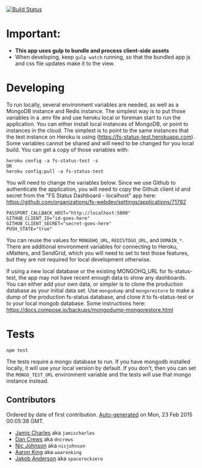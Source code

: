 [![Build Status](https://travis-ci.org/fs-webdev/simple-dash.js.png)](https://travis-ci.org/fs-webdev/simple-dash.js)

# Important:
- **This app uses gulp to bundle and process client-side assets**
- When developing, keep ```gulp watch``` running, so that the bundled app js and css file updates make it to the view.

# Developing

To run locally, several environment variables are needed, as well as a MongoDB instance and Redis instance. The simplest 
way is to put those variables in a .env file and use heroku local or foreman start to run the application.
You can either install local instances of MongoDB, or point to instances in the cloud. The simplest is to point to the
same instances that the test instance on Heroku is using (https://fs-status-test.herokuapp.com). Some variables cannot
be shared and will need to be changed for you local build. You can get a copy of those variables with:
    
    heroku config -a fs-status-test -s
    OR
    heroku config:pull -a fs-status-test

You will need to change the variables below. Since we use Github to authenticate the application, you will need to copy
the Github client id and secret from the "FS Status Dashboard - localhost" app here: https://github.com/organizations/fs-webdev/settings/applications/71782

    PASSPORT_CALLBACK_HOST="http://localhost:5000"
    GITHUB_CLIENT_ID="id-goes-here"
    GITHUB_CLIENT_SECRET="secret-goes-here"
    PUSH_STATE="true"

You can reuse the values for `MONGOHQ_URL`, `REDISTOGO_URL`, and `DOMAIN_*`. There are additional environment variables
for connecting to Heroku, xMatters, and SendGrid, which you will need to set to test those features, but they are not
required for local development otherwise.

If using a new local database or the existing MONGOHQ_URL for fs-status-test, the app may not have recent enough data
to show any dashboards. You can either add your own data, or simpler is to clone the production database as your initial
data set. Use `mongodump` and `mongorestore` to make a dump of the production fs-status database, and clone it to fs-status-test
or to your local mongob database. Some instructions here: https://docs.compose.io/backups/mongodump-mongorestore.html

# Tests

    npm test

The tests require a mongo database to run. If you have mongodb installed locally, it will use your local version by default. If 
you don't, then you can set the `MONGO_TEST_URL` environment variable and the tests will use that mongo instance instead.

## Contributors
Ordered by date of first contribution. [Auto-generated](https://github.com/dtrejo/node-authors) on Mon, 23 Feb 2015 00:05:38 GMT.

- [Jamis Charles](https://github.com/jamischarles) aka `jamischarles`
- [Dan Crews](https://github.com/dncrews) aka `dncrews`
- [Nic Johnson](https://github.com/nicjohnson) aka `nicjohnson`
- [Aaron King](https://github.com/waaronking) aka `waaronking`
- [Jakob Anderson](https://github.com/spacerockzero) aka `spacerockzero`
